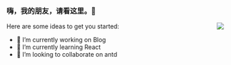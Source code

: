 ### 嗨，我的朋友，请看这里。👋

<img align="right" src="https://github-readme-stats.vercel.app/api?username=yuyucode&show_icons=true&icon_color=CE1D2D&text_color=718096&bg_color=ffffff&hide_title=true" />

Here are some ideas to get you started:

- 🔭 I’m currently working on Blog
- 🌱 I’m currently learning React
- 👯 I’m looking to collaborate on antd


<!--
- 🤔 I’m looking for help with ...
- 💬 Ask me about ...
- 📫 How to reach me: ...
- 😄 Pronouns: ...
- ⚡ Fun fact: ...
-->
